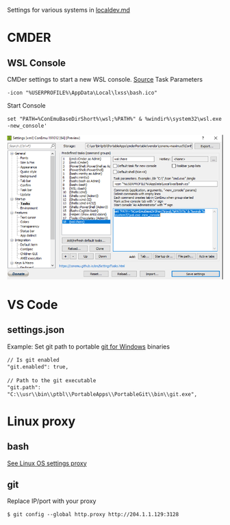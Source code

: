 Settings for various systems in [localdev.md](https://github.com/justintungonline/debezium-tests/blob/main/localdev.md)

# CMDER
## WSL Console
CMDer settings to start a new WSL console. [Source](https://shesgottadevelopit.com/2018/12/05/wsl-cmder-context-menu/)
Task Parameters
```
-icon "%USERPROFILE%\AppData\Local\lxss\bash.ico"
```
Start Console
```
set "PATH=%ConEmuBaseDirShort%\wsl;%PATH%" & %windir%\system32\wsl.exe -new_console'
```

![CMDER settings for a new Windows Subsystem for Linux WSL console](https://github.com/justintungonline/debezium-tests/blob/main/images/CMDer%20WSL%20Console%20settings%20Screenshot%202020-11-19%20160323.png)

# VS Code
## settings.json

Example: Set git path to portable [git for Windows](https://git-scm.com/download/win) binaries
```
// Is git enabled
"git.enabled": true,

// Path to the git executable
"git.path": "C:\\usr\\bin\\ptbl\\PortableApps\\PortableGit\\bin\\git.exe",
```

# Linux proxy

## bash
[See Linux OS settings proxy](https://github.com/justintungonline/debezium-tests/blob/main/localdev.md#proxy-set-up)

## git
Replace IP/port with your proxy
```console
$ git config --global http.proxy http://204.1.1.129:3128
```
